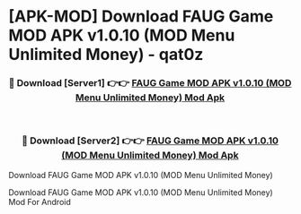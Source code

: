 # [APK-MOD] Download FAUG Game MOD APK v1.0.10 (MOD Menu Unlimited Money) - qat0z


<div align="center">
<h3>🔴 Download [Server1] 👉👉 <a href="https://apk-comot.site?title=FAUG_Game_MOD_APK_v1.0.10_(MOD_Menu_Unlimited_Money)">FAUG Game MOD APK v1.0.10 (MOD Menu Unlimited Money) Mod Apk</a></h3><br>
<h3>🔴 Download [Server2] 👉👉 <a href="https://apk-comot.site?title=FAUG_Game_MOD_APK_v1.0.10_(MOD_Menu_Unlimited_Money)">FAUG Game MOD APK v1.0.10 (MOD Menu Unlimited Money) Mod Apk</a></h3>
</div>



Download FAUG Game MOD APK v1.0.10 (MOD Menu Unlimited Money) 

Download FAUG Game MOD APK v1.0.10 (MOD Menu Unlimited Money) Mod For Android